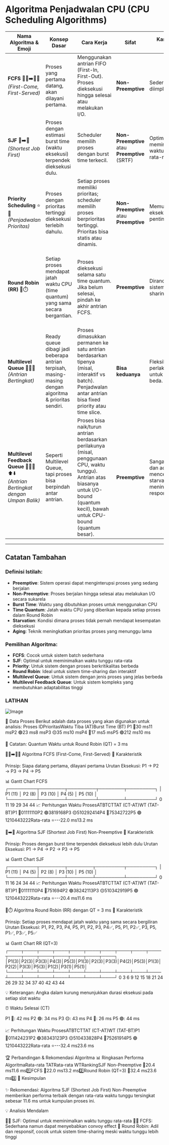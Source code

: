# Algoritma Penjadwalan CPU (CPU Scheduling Algorithms)

| Nama Algoritma & Emoji | Konsep Dasar | Cara Kerja | Sifat | Karakteristik Utama | Kelebihan | Kekurangan |
|------------------------|--------------|------------|-------|-------------------|-----------|------------|
| **FCFS** 🚶‍♂️➡️🚶‍♀️<br>*(First-Come, First-Served)* | Proses yang pertama datang, akan dilayani pertama. | Menggunakan antrian FIFO (First-In, First-Out). Proses dieksekusi hingga selesai atau melakukan I/O. | **Non-Preemptive** | Sederhana, mudah diimplementasikan. | • Sangat sederhana dan intuitif<br>• Adil dalam artian "siapa datang lebih awal, dilayani lebih awal" | • Waktu tunggu rata-rata bisa sangat tinggi<br>• Convoy effect: proses pendek menunggu proses panjang<br>• Tidak cocok untuk sistem time-sharing |
| **SJF** 📏➡️🥇<br>*(Shortest Job First)* | Proses dengan estimasi burst time (waktu eksekusi) terpendek dieksekusi dulu. | Scheduler memilih proses dengan burst time terkecil. | **Non-Preemptive** atau **Preemptive** (SRTF) | Optimal dalam meminimalkan waktu tunggu rata-rata. | • Menghasilkan waktu tunggu dan turnaround time rata-rata minimal | • Sulit memprediksi burst time secara akurat<br>• Risiko starvation untuk proses panjang jika selalu ada proses pendek baru |
| **Priority Scheduling** ⭐👑<br>*(Penjadwalan Prioritas)* | Proses dengan prioritas tertinggi dieksekusi terlebih dahulu. | Setiap proses memiliki prioritas; scheduler memilih proses berprioritas tertinggi. Prioritas bisa statis atau dinamis. | **Non-Preemptive** atau **Preemptive** | Memungkinkan eksekusi proses penting lebih dulu. | • Proses-proses kritis atau penting dapat diselesaikan lebih cepat | • Risiko starvation untuk proses berprioritas rendah<br>• Solusi starvation: aging (meningkatkan prioritas proses yang menunggu lama) |
| **Round Robin (RR)** 🔄⏱️ | Setiap proses mendapat jatah waktu CPU (time quantum) yang sama secara bergantian. | Proses dieksekusi selama satu time quantum. Jika belum selesai, pindah ke akhir antrian FCFS. | **Preemptive** | Dirancang untuk sistem time-sharing, responsif. | • Adil, setiap proses mendapat giliran<br>• Responsif untuk pengguna interaktif | • Kinerja bergantung pada ukuran time quantum (terlalu kecil = banyak overhead; terlalu besar = mirip FCFS)<br>• Waktu tunggu rata-rata bisa lebih buruk dari SJF |
| **Multilevel Queue** 🚦🚦🚦<br>*(Antrian Bertingkat)* | Ready queue dibagi jadi beberapa antrian terpisah, masing-masing dengan algoritma & prioritas sendiri. | Proses dimasukkan permanen ke satu antrian berdasarkan tipenya (misal, interaktif vs batch). Penjadwalan antar antrian bisa fixed priority atau time slice. | **Bisa keduanya** | Fleksibel, perlakuan beda untuk jenis proses beda. | • Dapat disesuaikan untuk kebutuhan spesifik sistem | • Kurang fleksibel karena proses tidak bisa pindah antrian<br>• Potensi starvation pada antrian prioritas rendah |
| **Multilevel Feedback Queue** 🚦🔄🚦⬆️⬇️<br>*(Antrian Bertingkat dengan Umpan Balik)* | Seperti Multilevel Queue, tapi proses bisa berpindah antar antrian. | Proses bisa naik/turun antrian berdasarkan perilakunya (misal, penggunaan CPU, waktu tunggu). Antrian atas biasanya untuk I/O-bound (quantum kecil), bawah untuk CPU-bound (quantum besar). | **Preemptive** | Sangat fleksibel dan adaptif, dapat mencegah starvation dan meningkatkan responsivitas. | • Paling adaptif dan dapat dikonfigurasi<br>• Mencegah starvation jika dirancang baik (aging)<br>• Responsif dan throughput baik | • Paling kompleks untuk dirancang dan diimplementasikan<br>• Butuh konfigurasi banyak parameter (jumlah antrian, algoritma per antrian, aturan pindah) |

---

## Catatan Tambahan

### Definisi Istilah:
- **Preemptive**: Sistem operasi dapat menginterupsi proses yang sedang berjalan
- **Non-Preemptive**: Proses berjalan hingga selesai atau melakukan I/O secara sukarela
- **Burst Time**: Waktu yang dibutuhkan proses untuk menggunakan CPU
- **Time Quantum**: Jatah waktu CPU yang diberikan kepada setiap proses dalam Round Robin
- **Starvation**: Kondisi dimana proses tidak pernah mendapat kesempatan dieksekusi
- **Aging**: Teknik meningkatkan prioritas proses yang menunggu lama

### Pemilihan Algoritma:
- **FCFS**: Cocok untuk sistem batch sederhana
- **SJF**: Optimal untuk meminimalkan waktu tunggu rata-rata
- **Priority**: Untuk sistem dengan proses berkritikalitas berbeda
- **Round Robin**: Ideal untuk sistem time-sharing dan interaktif
- **Multilevel Queue**: Untuk sistem dengan jenis proses yang jelas berbeda
- **Multilevel Feedback Queue**: Untuk sistem kompleks yang membutuhkan adaptabilitas tinggi

### LATIHAN
![Image](https://github.com/user-attachments/assets/3ca0d8e8-13da-4bf1-a700-ae8ebb28bd40)

📝 Data Proses
Berikut adalah data proses yang akan digunakan untuk analisis:
Proses IDPrioritasWaktu Tiba (AT)Burst Time (BT) P1 🔵30 ms11 msP2 🟢23 ms8 msP3 🟡35 ms10 msP4 🔴17 ms5 msP5 🟣212 ms10 ms

📌 Catatan: Quantum Waktu untuk Round Robin (QT) = 3 ms


🚶‍♂️➡️🚶‍♀️ Algoritma FCFS (First-Come, First-Served)
🎯 Karakteristik

Prinsip: Siapa datang pertama, dilayani pertama
Urutan Eksekusi: P1 → P2 → P3 → P4 → P5

📊 Gantt Chart FCFS
┌─────────┬────────┬─────────┬────────┬─────────┐
│ P1 (11) │ P2 (8) │ P3 (10) │ P4 (5) │ P5 (10) │
└─────────┴────────┴─────────┴────────┴─────────┘
0        11       19        29       34        44
📈 Perhitungan Waktu
ProsesATBTCTTAT (CT-AT)WT (TAT-BT)P1 🔵01111110P2 🟢3819168P3 🟡510292414P4 🔴75342722P5 🟣1210443222Rata-rata ⭐---22.0 ms13.2 ms

📏➡️🥇 Algoritma SJF (Shortest Job First) Non-Preemptive
🎯 Karakteristik

Prinsip: Proses dengan burst time terpendek dieksekusi lebih dulu
Urutan Eksekusi: P1 → P4 → P2 → P3 → P5

📊 Gantt Chart SJF
┌─────────┬────────┬────────┬─────────┬─────────┐
│ P1 (11) │ P4 (5) │ P2 (8) │ P3 (10) │ P5 (10) │
└─────────┴────────┴────────┴─────────┴─────────┘
0        11       16       24        34        44
📈 Perhitungan Waktu
ProsesATBTCTTAT (CT-AT)WT (TAT-BT)P1 🔵01111110P4 🔴751694P2 🟢38242113P3 🟡510342919P5 🟣1210443222Rata-rata ⭐---20.4 ms11.6 ms

🔄⏱️ Algoritma Round Robin (RR) dengan QT = 3 ms
🎯 Karakteristik

Prinsip: Setiap proses mendapat jatah waktu yang sama secara bergiliran
Urutan Eksekusi: P1, P2, P3, P4, P5, P1, P2, P3, P4✅, P5, P1, P2✅, P3, P5, P1✅, P3✅, P5✅

📊 Gantt Chart RR (QT=3)
┌────┬────┬────┬────┬────┬────┬────┬────┬────┬────┬────┬────┬────┬────┬────┬────┬────┐
│P1(3)│P2(3)│P3(3)│P4(3)│P5(3)│P1(3)│P2(3)│P3(3)│P4(2)│P5(3)│P1(3)│P2(2)│P3(3)│P5(3)│P1(2)│P3(1)│P5(1)│
└────┴────┴────┴────┴────┴────┴────┴────┴────┴────┴────┴────┴────┴────┴────┴────┴────┘
0    3    6    9   12   15   18   21   24   26   29   32   34   37   40   42   43   44

💡 Keterangan: Angka dalam kurung menunjukkan durasi eksekusi pada setiap slot waktu

⏰ Waktu Selesai (CT)

P1 🔵: 42 ms
P2 🟢: 34 ms
P3 🟡: 43 ms
P4 🔴: 26 ms
P5 🟣: 44 ms

📈 Perhitungan Waktu
ProsesATBTCTTAT (CT-AT)WT (TAT-BT)P1 🔵011424231P2 🟢38343123P3 🟡510433828P4 🔴75261914P5 🟣1210443222Rata-rata ⭐---32.4 ms23.6 ms

🏆 Perbandingan & Rekomendasi Algoritma
📊 Ringkasan Performa
AlgoritmaRata-rata TATRata-rata WTRankingSJF Non-Preemptive 🥇20.4 ms11.6 ms1️⃣FCFS 🥈22.0 ms13.2 ms2️⃣Round Robin (QT=3) 🥉32.4 ms23.6 ms3️⃣
🎯 Kesimpulan

✨ Rekomendasi: Algoritma SJF (Shortest Job First) Non-Preemptive memberikan performa terbaik dengan rata-rata waktu tunggu tersingkat sebesar 11.6 ms untuk kumpulan proses ini.

💡 Analisis Mendalam

🏃‍♂️ SJF: Optimal untuk meminimalkan waktu tunggu rata-rata
🚶‍♂️ FCFS: Sederhana namun dapat menyebabkan convoy effect
🔄 Round Robin: Adil dan responsif, cocok untuk sistem time-sharing meski waktu tunggu lebih tinggi
